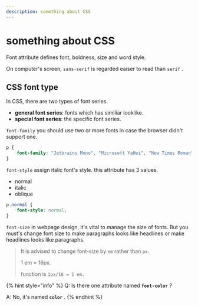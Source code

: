 ```yaml
---
description: something about CSS
---
```


# something about CSS

Font attribute defines font, boldness, size and word style.&#x20;

On computer's screen, `sans-serif` is regarded eaiser to read than `serif` .



## CSS font type

In CSS, there are two types of font series.

* **general font series**:  fonts which has similiar looklike.
* **special font series**: the specific font series.

`font-family` you should use two or more fonts in case the browser didn't support one.

```css
p {
    font-family: "Jetbrains Mono", "Microsoft YaHei", "New Times Roman";
}

```

`font-style` assign italic font's style. this attribute has 3 values.

* normal&#x20;
* italic
* oblique

```css
p.normal {
    font-style: normal;
}
```

`font-size` in webpage design, it's vital to manage the size of fonts. But you must's change font size to make paragraphs looks like headlines or make headlines looks like paragraphs.

> It is advised to change font-size by `em` rather than `px`.
>
> 1 em = 16px.
>
> function is `1px/16 = 1 em.`&#x20;

{% hint style="info" %}
Q: Is there one attribute named **`font-color`** ?&#x20;

A: No, it's named **`color`** .
{% endhint %}



